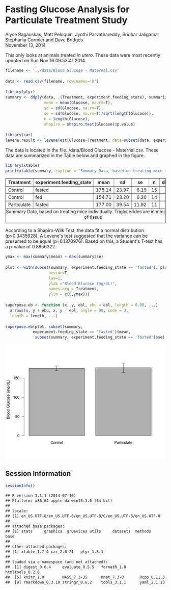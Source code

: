 # Fasting Glucose Analysis for Particulate Treatment Study
Alyse Ragauskas, Matt Peloquin, Jyothi Parvathareddy, Sridhar Jaligama, Stephania Cormier and Dave Bridges  
November 13, 2014  

This only looks at animals treated *in utero*.  These data were most recently updated on Sun Nov 16 09:53:41 2014.


```r
filename <- '../data/Blood Glucose - Maternal.csv'

data <- read.csv(filename, row.names='X')

library(plyr)
summary <- ddply(data, .(Treatment, experiment.feeding_state), summarize,
                 mean = mean(Glucose, na.rm=T),
                 sd = sd(Glucose, na.rm=T),
                 se = sd(Glucose, na.rm=T)/sqrt(length(Glucose)),
                 n = length(Glucose),
                 shapiro = shapiro.test(Glucose)$p.value)

library(car)
levene.result <- leveneTest(Glucose~Treatment, data=subset(data, experiment.feeding_state=='fasted'))
```

The data is located in the file../data/Blood Glucose - Maternal.csv.  These data are summarized in the Table below and graphed in the figure.  



```r
library(xtable)
print(xtable(summary, caption = "Summary Data, based on treating mice individually.  Triglycerides are in mmoles/mg of tissue", label="tab:summary-statistics"), include.rownames=F, type='html')
```

<!-- html table generated in R 3.1.1 by xtable 1.7-4 package -->
<!-- Sun Nov 16 09:53:42 2014 -->
<table border=1>
<caption align="bottom"> Summary Data, based on treating mice individually.  Triglycerides are in mmoles/mg of tissue </caption>
<tr> <th> Treatment </th> <th> experiment.feeding_state </th> <th> mean </th> <th> sd </th> <th> se </th> <th> n </th> <th> shapiro </th>  </tr>
  <tr> <td> Control </td> <td> fasted </td> <td align="right"> 175.14 </td> <td align="right"> 23.97 </td> <td align="right"> 6.19 </td> <td align="right">  15 </td> <td align="right"> 0.69 </td> </tr>
  <tr> <td> Control </td> <td> fed </td> <td align="right"> 154.71 </td> <td align="right"> 23.20 </td> <td align="right"> 6.20 </td> <td align="right">  14 </td> <td align="right"> 0.34 </td> </tr>
  <tr> <td> Particulate </td> <td> fasted </td> <td align="right"> 177.00 </td> <td align="right"> 39.54 </td> <td align="right"> 11.92 </td> <td align="right">  11 </td> <td align="right"> 0.90 </td> </tr>
   <a name=tab:summary-statistics></a>
</table>

According to a Shapiro-Wilk Test, the data fit a normal distribution (p>0.3435928).  A Levene's test suggested that the variance can be presumed to be equal (p=0.1370976).  Based on this, a Student's T-test has a p-value of 0.8856322.


```r
ymax <- max(summary$mean) + max(summary$se)

plot <- with(subset(summary, experiment.feeding_state == 'fasted'), plot <- barplot(mean,
                   beside=T,
                   las=1,
                   ylab ="Blood Glucose (mg/dL)",
                   names.arg = Treatment,
                   ylim = c(0,ymax)))

superpose.eb <- function (x, y, ebl, ebu = ebl, length = 0.08, ...)
  arrows(x, y + ebu, x, y - ebl, angle = 90, code = 3,
  length = length, ...)

superpose.eb(plot, subset(summary, 
            experiment.feeding_state == 'fasted')$mean, 
             subset(summary, experiment.feeding_state == 'fasted')$se)
```

![](fasting_glucose_analysis_files/figure-html/barplot-individual-1.png) 

## Session Information

```r
sessionInfo()
```

```
## R version 3.1.1 (2014-07-10)
## Platform: x86_64-apple-darwin13.1.0 (64-bit)
## 
## locale:
## [1] en_US.UTF-8/en_US.UTF-8/en_US.UTF-8/C/en_US.UTF-8/en_US.UTF-8
## 
## attached base packages:
## [1] stats     graphics  grDevices utils     datasets  methods   base     
## 
## other attached packages:
## [1] xtable_1.7-4 car_2.0-21   plyr_1.8.1  
## 
## loaded via a namespace (and not attached):
##  [1] digest_0.6.4     evaluate_0.5.5   formatR_1.0      htmltools_0.2.6 
##  [5] knitr_1.8        MASS_7.3-35      nnet_7.3-8       Rcpp_0.11.3     
##  [9] rmarkdown_0.3.10 stringr_0.6.2    tools_3.1.1      yaml_2.1.13
```
